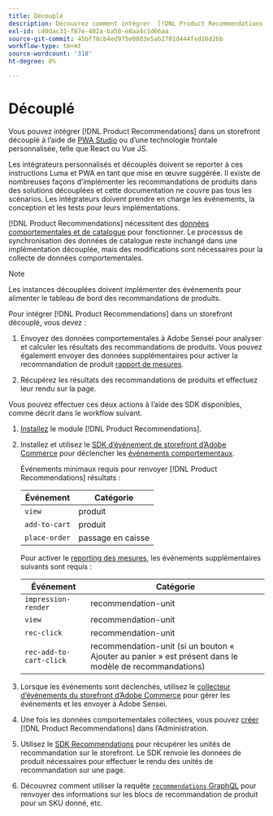 ```yaml
---
title: Découplé
description: Découvrez comment intégrer  [!DNL Product Recommendations]  dans un storefront découplé.
exl-id: c40dac31-f87e-402a-ba50-e8aa4c1d66aa
source-git-commit: 45bf78cb4ed975e0803e5ab2701d444fed16d2bb
workflow-type: tm+mt
source-wordcount: '318'
ht-degree: 0%

---
```


# Découplé

Vous pouvez intégrer [!DNL Product Recommendations] dans un storefront découplé à l’aide de [PWA Studio](https://developer.adobe.com/commerce/pwa-studio/) ou d’une technologie frontale personnalisée, telle que React ou Vue JS.

Les intégrateurs personnalisés et découplés doivent se reporter à ces instructions Luma et PWA en tant que mise en œuvre suggérée. Il existe de nombreuses façons d’implémenter les recommandations de produits dans des solutions découplées et cette documentation ne couvre pas tous les scénarios. Les intégrateurs doivent prendre en charge les événements, la conception et les tests pour leurs implémentations.

[!DNL Product Recommendations] nécessitent des [données comportementales et de catalogue](https://experienceleague.adobe.com/docs/commerce/product-recommendations/developer/development-overview.html) pour fonctionner. Le processus de synchronisation des données de catalogue reste inchangé dans une implémentation découplée, mais des modifications sont nécessaires pour la collecte de données comportementales.

>[!NOTE]
>
>Les instances découplées doivent implémenter des événements pour alimenter le tableau de bord des recommandations de produits.

Pour intégrer [!DNL Product Recommendations] dans un storefront découplé, vous devez :

1. Envoyez des données comportementales à Adobe Sensei pour analyser et calculer les résultats des recommandations de produits. Vous pouvez également envoyer des données supplémentaires pour activer la recommandation de produit [rapport de mesures](workspace.md).

1. Récupérez les résultats des recommandations de produits et effectuez leur rendu sur la page.

Vous pouvez effectuer ces deux actions à l’aide des SDK disponibles, comme décrit dans le workflow suivant.

1. [Installez](install-configure.md) le module [!DNL Product Recommendations].

1. Installez et utilisez le [SDK d’événement de storefront d’Adobe Commerce](https://developer.adobe.com/commerce/services/shared-services/storefront-events/sdk/) pour déclencher les [événements comportementaux](https://experienceleague.adobe.com/docs/commerce/product-recommendations/developer/events.html).

   Événements minimaux requis pour renvoyer [!DNL Product Recommendations] résultats :

   | Événement | Catégorie |
   |--- | ---|
   | `view` | produit |
   | `add-to-cart` | produit |
   | `place-order` | passage en caisse |

   Pour activer le [reporting des mesures](workspace.md), les événements supplémentaires suivants sont requis :

   | Événement | Catégorie |
   |--- | ---|
   | `impression-render` | recommendation-unit |
   | `view` | recommendation-unit |
   | `rec-click` | recommendation-unit |
   | `rec-add-to-cart-click` | recommendation-unit (si un bouton « Ajouter au panier » est présent dans le modèle de recommandations) |

1. Lorsque les événements sont déclenchés, utilisez le [collecteur d’événements du storefront d’Adobe Commerce](https://developer.adobe.com/commerce/services/shared-services/storefront-events/collector/) pour gérer les événements et les envoyer à Adobe Sensei.

1. Une fois les données comportementales collectées, vous pouvez [créer](create.md) [!DNL Product Recommendations] dans l’Administration.

1. Utilisez le [SDK Recommendations](https://developer.adobe.com/commerce/services/product-recommendations/) pour récupérer les unités de recommandation sur le storefront. Le SDK renvoie les données de produit nécessaires pour effectuer le rendu des unités de recommandation sur une page.

1. Découvrez comment utiliser la requête [`recommendations` GraphQL](https://developer.adobe.com/commerce/services/graphql/recommendations/recommendations/) pour renvoyer des informations sur les blocs de recommandation de produit pour un SKU donné, etc.
